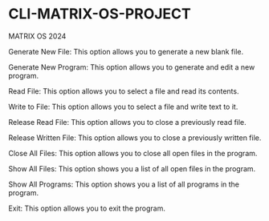 # CLI-MATRIX-OS-PROJECT

MATRIX OS 2024

Generate New File: This option allows you to generate a new blank file.

Generate New Program: This option allows you to generate and edit a new program.

Read File: This option allows you to select a file and read its contents.

Write to File: This option allows you to select a file and write text to it.

Release Read File: This option allows you to close a previously read file.

Release Written File: This option allows you to close a previously written file.

Close All Files: This option allows you to close all open files in the program.

Show All Files: This option shows you a list of all open files in the program.

Show All Programs: This option shows you a list of all programs in the program.

Exit: This option allows you to exit the program.
